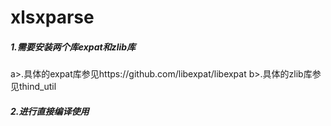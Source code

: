 # xlsxparse
##### 1.需要安装两个库expat和zlib库
a>.具体的expat库参见https://github.com/libexpat/libexpat
b>.具体的zlib库参见thind_util
##### 2.进行直接编译使用
